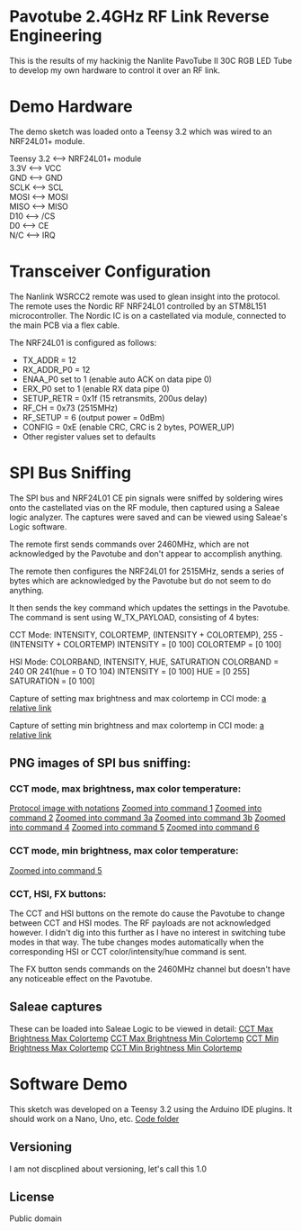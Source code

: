 # Pavotube 2.4GHz RF Link Reverse Engineering

This is the results of my hackinig the Nanlite PavoTube II 30C RGB LED Tube to develop my own hardware to control it over an RF link.

# Demo Hardware
The demo sketch was loaded onto a Teensy 3.2 which was wired to an NRF24L01+ module.<br />

Teensy 3.2  <--> NRF24L01+ module<br />
3.3V <--> VCC<br />
GND  <--> GND<br />
SCLK <--> SCL<br />
MOSI <--> MOSI<br />
MISO <--> MISO<br />
D10  <--> /CS<br />
D0   <--> CE<br />
N/C  <--> IRQ<br />

# Transceiver Configuration

The Nanlink WSRCC2 remote was used to glean insight into the protocol. The remote uses the Nordic RF NRF24L01 controlled by an STM8L151 microcontroller. The Nordic IC is on a castellated via module, connected to the main PCB via a flex cable.<br />

The NRF24L01 is configured as follows:
- TX_ADDR = 12<br />
- RX_ADDR_P0 = 12<br />
- ENAA_P0 set to 1 (enable auto ACK on data pipe 0)<br />
- ERX_P0 set to 1 (enable RX data pipe 0)<br />
- SETUP_RETR = 0x1f (15 retransmits, 200us delay)<br />
- RF_CH = 0x73 (2515MHz)<br />
- RF_SETUP = 6 (output power = 0dBm)<br />
- CONFIG = 0xE (enable CRC, CRC is 2 bytes, POWER_UP)<br />
- Other register values set to defaults<br />

# SPI Bus Sniffing

The SPI bus and NRF24L01 CE pin signals were sniffed by soldering wires onto the castellated vias on the RF module, then captured using a Saleae logic analyzer. The captures were saved and can be viewed using Saleae's Logic software.

The remote first sends commands over 2460MHz, which are not acknowledged by the Pavotube and don't appear to accomplish anything.

The remote then configures the NRF24L01 for 2515MHz, sends a series of bytes which are acknowledged by the Pavotube but do not seem to do anything.

It then sends the key command which updates the settings in the Pavotube. The command is sent using W_TX_PAYLOAD, consisting of 4 bytes:

CCT Mode: INTENSITY, COLORTEMP, (INTENSITY + COLORTEMP), 255 - (INTENSITY + COLORTEMP)
INTENSITY = [0 100]
COLORTEMP = [0 100]

HSI Mode: COLORBAND, INTENSITY, HUE, SATURATION
COLORBAND = 240 OR 241(hue = 0 TO 104)
INTENSITY = [0 100]
HUE = [0 255]
SATURATION = [0 100]


Capture of setting max brightness and max colortemp in CCI mode: [a relative link](spi_captures/CCI_max_brightness_max_colortemp.sal)

Capture of setting min brightness and max colortemp in CCI mode: [a relative link](spi_captures/CCI_min_brightness_max_colortemp.sal)


## PNG images of SPI bus sniffing:

### CCT mode, max brightness, max color temperature:
[Protocol image with notations](spi_captures/CCT_max_brightness_max_colortemp_overview.png)
[Zoomed into command 1](spi_captures/CCT_max_brightness_max_colortemp_cmd1.png)
[Zoomed into command 2](spi_captures/CCT_max_brightness_max_colortemp_cmd2.png)
[Zoomed into command 3a](spi_captures/CCT_max_brightness_max_colortemp_cmd3a.png)
[Zoomed into command 3b](spi_captures/CCT_max_brightness_max_colortemp_cmd3b.png)
[Zoomed into command 4](spi_captures/CCT_max_brightness_max_colortemp_cmd4.png)
[Zoomed into command 5](spi_captures/CCT_max_brightness_max_colortemp_cmd5.png)
[Zoomed into command 6](spi_captures/CCT_max_brightness_max_colortemp_cmd6.png)

### CCT mode, min brightness, max color temperature:
[Zoomed into command 5](spi_captures/CCT_min_brightness_max_colortemp_cmd.png)

### CCT, HSI, FX buttons:
The CCT and HSI buttons on the remote do cause the Pavotube to change between CCT and HSI modes. The RF payloads are not acknowledged however. I didn't dig into this further as I have no interest in switching tube modes in that way. The tube changes modes automatically when the corresponding HSI or CCT color/intensity/hue command is sent.

The FX button sends commands on the 2460MHz channel but doesn't have any noticeable effect on the Pavotube.

## Saleae captures
These can be loaded into Saleae Logic to be viewed in detail:
[CCT Max Brightness Max Colortemp](C:\Users\Ray\Documents\GitHub\pavotube\spi_captures\CCT_max_brightness_max_colortemp.sal)
[CCT Max Brightness Min Colortemp](C:\Users\Ray\Documents\GitHub\pavotube\spi_captures\CCT_max_brightness_min_colortemp.sal)
[CCT Min Brightness Max Colortemp](C:\Users\Ray\Documents\GitHub\pavotube\spi_captures\CCT_min_brightness_max_colortemp.sal)
[CCT Min Brightness Min Colortemp](C:\Users\Ray\Documents\GitHub\pavotube\spi_captures\CCT_min_brightness_min_colortemp.sal)



# Software Demo

This sketch was developed on a Teensy 3.2 using the Arduino IDE plugins. It should work on a Nano, Uno, etc.
[Code folder](C:\Users\Ray\Documents\GitHub\pavotube\pavotube_demo_sketch\pavotube_demo_sketch.ino)


## Versioning

I am not discplined about versioning, let's call this 1.0

## License

Public domain

